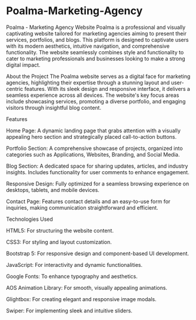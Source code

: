 # Poalma-Marketing-Agency
Poalma - Marketing Agency Website
Poalma is a professional and visually captivating website tailored for marketing agencies aiming to present their services, portfolios, and blogs. This platform is designed to captivate users with its modern aesthetics, intuitive navigation, and comprehensive functionality. The website seamlessly combines style and functionality to cater to marketing professionals and businesses looking to make a strong digital impact.

About the Project
The Poalma website serves as a digital face for marketing agencies, highlighting their expertise through a stunning layout and user-centric features. With its sleek design and responsive interface, it delivers a seamless experience across all devices. The website's key focus areas include showcasing services, promoting a diverse portfolio, and engaging visitors through insightful blog content.

Features

Home Page: A dynamic landing page that grabs attention with a visually appealing hero section and strategically placed call-to-action buttons.

Portfolio Section: A comprehensive showcase of projects, organized into categories such as Applications, Websites, Branding, and Social Media.

Blog Section: A dedicated space for sharing updates, articles, and industry insights. Includes functionality for user comments to enhance engagement.

Responsive Design: Fully optimized for a seamless browsing experience on desktops, tablets, and mobile devices.

Contact Page: Features contact details and an easy-to-use form for inquiries, making communication straightforward and efficient.


Technologies Used

HTML5: For structuring the website content.

CSS3: For styling and layout customization.

Bootstrap 5: For responsive design and component-based UI development.

JavaScript: For interactivity and dynamic functionalities.

Google Fonts: To enhance typography and aesthetics.

AOS Animation Library: For smooth, visually appealing animations.

Glightbox: For creating elegant and responsive image modals.

Swiper: For implementing sleek and intuitive sliders.
